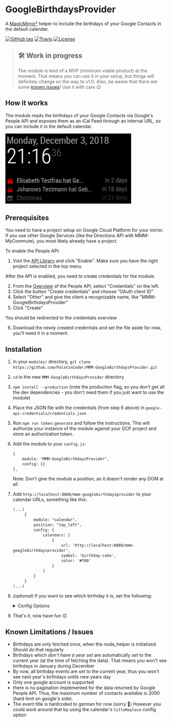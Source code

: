 # GoogleBirthdaysProvider

A [MagicMirror²](https://magicmirror.builders/) helper to include the birthdays of your Google Contacts in the default calendar.

[![GitHub tag](https://img.shields.io/github/tag/PalatinCoder/MMM-GoogleBirthdaysProvider.svg?style=flat-square)](https://github.com/PalatinCoder/MMM-GoogleBirthdaysProvider/releases)
[![Travis](https://img.shields.io/travis/com/PalatinCoder/MMM-GoogleBirthdaysProvider.svg?style=flat-square)](https://travis-ci.com/PalatinCoder/MMM-GoogleBirthdaysProvider)
[![License](https://img.shields.io/github/license/PalatinCoder/MMM-GoogleBirthdaysProvider.svg?style=flat-square)](https://github.com/PalatinCoder/MMM-GoogleBirthdaysProvider/blob/master/LICENSE.md)

> ## 🛠 Work in progress
> The module is kind of a MVP (minimum viable product) at the moment. That means you can use it in your setup, but things will definitely change on the way to v1.0.
> Also, be aware that there are some [known issues](#known-limitations--issues)! Use it with care 😉

## How it works

The module reads the birthdays of your Google Contacts via Google's People API and exposes them as an iCal Feed through an internal URL, so you can include it in the default calendar.

![Screenshot](screenshot.png)

## Prerequisites

You need to have a project setup on Google Cloud Platform for your mirror. If you use other Google Services (like the Directions API with MMM-MyCommute), you most likely already have a project.

To enable the People API:
1. Visit the [API Library](https://console.cloud.google.com/apis/library/people.googleapis.com) and click "Enable". Make sure you have the right project selected in the top menu.

After the API is enabled, you need to create credentials for the module.

2. From the [Overview](https://console.cloud.google.com/apis/api/people.googleapis.com/overview) of the People API, select "Credentials" on the left.
3. Click the button "Create credentials" and choose "OAuth client ID"
4. Select "Other" and give the client a recognizable name, like "MMM-GoogleBirthdaysProvider"
5. Click "Create"

You should be redirected to the credentials overview

6. Download the newly created credentials and set the file aside for now, you'll need it in a moment.

## Installation

1. In your `modules/` directory, `git clone https://github.com/PalatinCoder/MMM-GoogleBirthdaysProvider.git`
2. `cd` in the new `MMM-GoogleBirthdaysProvider` directory
3. `npm install --production` (note the production flag, so you don't get all the dev dependencies - you don't need them if you just want to use the module)
4. Place the JSON file with the credentials (from step 6 above) in `google-api-credentials/credentials.json`
5. Run `npm run token:generate` and follow the instructions. This will authorize your instance of the module against your GCP project and store an authorization token.
6. Add the module to your `config.js`:
   ```
   {
       module: "MMM-GoogleBirthdaysProvider",
       config: {}
   },
   ```
   Note: Don't give the module a position, as it doesn't render any DOM at all

7. Add `http://localhost:8080/mmm-googlebirthdaysprovider` to your calendar URLs, something like this:
   ```
   (...)
		{
			module: "calendar",
			position: "top_left",
			config: {
				calendars: [
					{
						url: 'http://localhost:8080/mmm-googlebirthdaysprovider',
						symbol: 'birthday-cake',
						color: '#f00'
					}
				]
			}
		}
   (...)
   ```
8. *(optional)* If you want to see which birthday it is, set the following: 
   <details><summary>Config Options</summary>
   <p>
   Set `displayRepeatingCountTitle` to `true` and set the suffix for the count in the `repeatingCountTitle` in the calendar's options, like so:

   ```
   (...)
		{
			module: "calendar",
			position: "top_left",
			config: {
				displayRepeatingCountTitle: true,
				calendars: [
					{
						url: 'http://localhost:8080/mmm-googlebirthdaysprovider',
						symbol: 'birthday-cake',
						repeatingCountTitle: "Birthday"
						color: '#f00'
					}
				]
			}
		}
   (...)
   ```
   </p>
9. That's it, now have fun 😉

## Known Limitations / Issues
* Birthdays are only fetched once, when the node_helper is initialized. Should do that regularly
* Birthdays which *don't have a year set* are automatically set to the current year (at the time of fetching the data). That means you won't see birthdays in January during December
* By now, all birthday events are set to the current year, thus you won't see next year's birthdays untils new years day
* Only one google account is supported
* there is no pagination implemented for the data returned by Google People API. Thus, the maximum number of contacts available is 2000 (hard limit on google's side).
* The event title is hardcoded to german for now (sorry 🙈) However you could work around that by using the calendar's `titleReplace` config option
